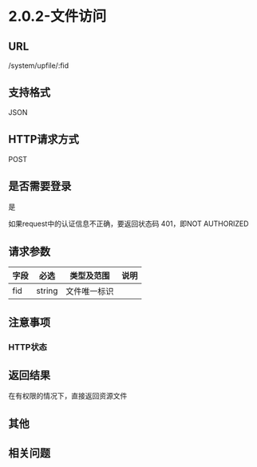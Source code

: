 # 2.0.2-文件访问

## URL

/system/upfile/:fid

## 支持格式

JSON

## HTTP请求方式

POST

## 是否需要登录

是

如果request中的认证信息不正确，要返回状态码 401，即NOT AUTHORIZED

## 请求参数

字段 | 必选 | 类型及范围 | 说明
----|------|----------|-------------
fid             | string  | 文件唯一标识

## 注意事项

### HTTP状态

## 返回结果

在有权限的情况下，直接返回资源文件

## 其他

## 相关问题


